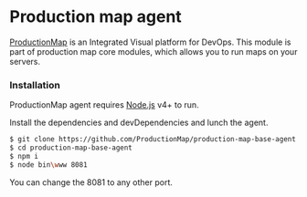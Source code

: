 # Production map agent

[ProductionMap](http://www.productionmap.com/) is an Integrated Visual platform for DevOps.
This module is part of production map core modules, which allows you to run maps on your servers. 


### Installation

ProductionMap agent requires [Node.js](https://nodejs.org/) v4+ to run.

Install the dependencies and devDependencies and lunch the agent.

```sh
$ git clone https://github.com/ProductionMap/production-map-base-agent.git
$ cd production-map-base-agent
$ npm i
$ node bin\www 8081
```

You can change the 8081 to any other port.